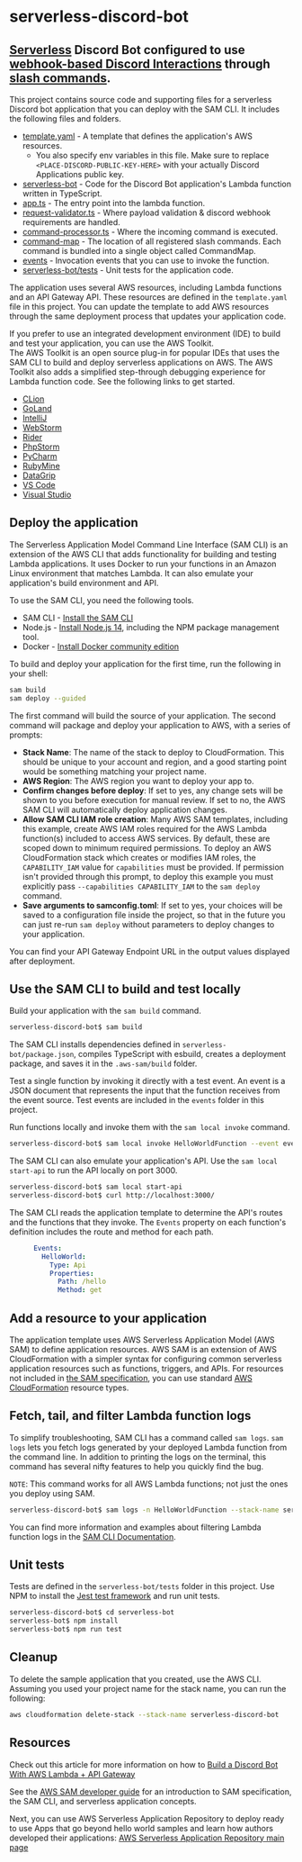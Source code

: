 # serverless-discord-bot
[Serverless](https://hackernoon.com/what-is-serverless-architecture-what-are-its-pros-and-cons-cc4b804022e9) Discord Bot configured to use [webhook-based Discord Interactions](https://discord.com/developers/docs/interactions/receiving-and-responding#receiving-an-interaction) through [slash commands](https://discord.com/developers/docs/interactions/application-commands#slash-commands).
---------------------------------------------------------------------------------------------------

This project contains source code and supporting files for a serverless Discord bot application that you can deploy with the SAM CLI. It includes the following files and folders.

- [template.yaml](https://github.com/nneonneom/serverless-discord-bot/blob/main/template.yaml) - A template that defines the application's AWS resources.
  - You also specify env variables in this file. Make sure to replace `<PLACE-DISCORD-PUBLIC-KEY-HERE>` with your actually Discord Applications public key. 
- [serverless-bot](https://github.com/nneonneom/serverless-discord-bot/tree/main/serverless-bot) - Code for the Discord Bot application's Lambda function written in TypeScript.
- [app.ts](https://github.com/nneonneom/serverless-discord-bot/blob/main/serverless-bot/app.ts) - The entry point into the lambda function.
- [request-validator.ts](https://github.com/nneonneom/serverless-discord-bot/blob/main/serverless-bot/src/request-validator/request-validator.ts) - Where payload validation & discord webhook requirements are handled.
- [command-processor.ts](https://github.com/nneonneom/serverless-discord-bot/blob/main/serverless-bot/src/commands/services/command-processor.ts) - Where the incoming command is executed.
- [command-map](https://github.com/nneonneom/serverless-discord-bot/tree/main/serverless-bot/src/commands/command-map) - The location of all registered slash commands. Each command is bundled into a single object called CommandMap.
- [events](https://github.com/nneonneom/serverless-discord-bot/tree/main/events) - Invocation events that you can use to invoke the function.
- [serverless-bot/tests](https://github.com/nneonneom/serverless-discord-bot/tree/main/serverless-bot/tests/unit) - Unit tests for the application code. 




The application uses several AWS resources, including Lambda functions and an API Gateway API. These resources are defined in the `template.yaml` file in this project. You can update the template to add AWS resources through the same deployment process that updates your application code.

If you prefer to use an integrated development environment (IDE) to build and test your application, you can use the AWS Toolkit.  
The AWS Toolkit is an open source plug-in for popular IDEs that uses the SAM CLI to build and deploy serverless applications on AWS. The AWS Toolkit also adds a simplified step-through debugging experience for Lambda function code. See the following links to get started.

* [CLion](https://docs.aws.amazon.com/toolkit-for-jetbrains/latest/userguide/welcome.html)
* [GoLand](https://docs.aws.amazon.com/toolkit-for-jetbrains/latest/userguide/welcome.html)
* [IntelliJ](https://docs.aws.amazon.com/toolkit-for-jetbrains/latest/userguide/welcome.html)
* [WebStorm](https://docs.aws.amazon.com/toolkit-for-jetbrains/latest/userguide/welcome.html)
* [Rider](https://docs.aws.amazon.com/toolkit-for-jetbrains/latest/userguide/welcome.html)
* [PhpStorm](https://docs.aws.amazon.com/toolkit-for-jetbrains/latest/userguide/welcome.html)
* [PyCharm](https://docs.aws.amazon.com/toolkit-for-jetbrains/latest/userguide/welcome.html)
* [RubyMine](https://docs.aws.amazon.com/toolkit-for-jetbrains/latest/userguide/welcome.html)
* [DataGrip](https://docs.aws.amazon.com/toolkit-for-jetbrains/latest/userguide/welcome.html)
* [VS Code](https://docs.aws.amazon.com/toolkit-for-vscode/latest/userguide/welcome.html)
* [Visual Studio](https://docs.aws.amazon.com/toolkit-for-visual-studio/latest/user-guide/welcome.html)

## Deploy the application

The Serverless Application Model Command Line Interface (SAM CLI) is an extension of the AWS CLI that adds functionality for building and testing Lambda applications. It uses Docker to run your functions in an Amazon Linux environment that matches Lambda. It can also emulate your application's build environment and API.

To use the SAM CLI, you need the following tools.

* SAM CLI - [Install the SAM CLI](https://docs.aws.amazon.com/serverless-application-model/latest/developerguide/serverless-sam-cli-install.html)
* Node.js - [Install Node.js 14](https://nodejs.org/en/), including the NPM package management tool.
* Docker - [Install Docker community edition](https://hub.docker.com/search/?type=edition&offering=community)

To build and deploy your application for the first time, run the following in your shell:

```bash
sam build
sam deploy --guided
```

The first command will build the source of your application. The second command will package and deploy your application to AWS, with a series of prompts:

* **Stack Name**: The name of the stack to deploy to CloudFormation. This should be unique to your account and region, and a good starting point would be something matching your project name.
* **AWS Region**: The AWS region you want to deploy your app to.
* **Confirm changes before deploy**: If set to yes, any change sets will be shown to you before execution for manual review. If set to no, the AWS SAM CLI will automatically deploy application changes.
* **Allow SAM CLI IAM role creation**: Many AWS SAM templates, including this example, create AWS IAM roles required for the AWS Lambda function(s) included to access AWS services. By default, these are scoped down to minimum required permissions. To deploy an AWS CloudFormation stack which creates or modifies IAM roles, the `CAPABILITY_IAM` value for `capabilities` must be provided. If permission isn't provided through this prompt, to deploy this example you must explicitly pass `--capabilities CAPABILITY_IAM` to the `sam deploy` command.
* **Save arguments to samconfig.toml**: If set to yes, your choices will be saved to a configuration file inside the project, so that in the future you can just re-run `sam deploy` without parameters to deploy changes to your application.

You can find your API Gateway Endpoint URL in the output values displayed after deployment.

## Use the SAM CLI to build and test locally

Build your application with the `sam build` command.

```bash
serverless-discord-bot$ sam build
```

The SAM CLI installs dependencies defined in `serverless-bot/package.json`, compiles TypeScript with esbuild, creates a deployment package, and saves it in the `.aws-sam/build` folder.

Test a single function by invoking it directly with a test event. An event is a JSON document that represents the input that the function receives from the event source. Test events are included in the `events` folder in this project.

Run functions locally and invoke them with the `sam local invoke` command.

```bash
serverless-discord-bot$ sam local invoke HelloWorldFunction --event events/event.json
```

The SAM CLI can also emulate your application's API. Use the `sam local start-api` to run the API locally on port 3000.

```bash
serverless-discord-bot$ sam local start-api
serverless-discord-bot$ curl http://localhost:3000/
```

The SAM CLI reads the application template to determine the API's routes and the functions that they invoke. The `Events` property on each function's definition includes the route and method for each path.

```yaml
      Events:
        HelloWorld:
          Type: Api
          Properties:
            Path: /hello
            Method: get
```

## Add a resource to your application
The application template uses AWS Serverless Application Model (AWS SAM) to define application resources. AWS SAM is an extension of AWS CloudFormation with a simpler syntax for configuring common serverless application resources such as functions, triggers, and APIs. For resources not included in [the SAM specification](https://github.com/awslabs/serverless-application-model/blob/master/versions/2016-10-31.md), you can use standard [AWS CloudFormation](https://docs.aws.amazon.com/AWSCloudFormation/latest/UserGuide/aws-template-resource-type-ref.html) resource types.

## Fetch, tail, and filter Lambda function logs

To simplify troubleshooting, SAM CLI has a command called `sam logs`. `sam logs` lets you fetch logs generated by your deployed Lambda function from the command line. In addition to printing the logs on the terminal, this command has several nifty features to help you quickly find the bug.

`NOTE`: This command works for all AWS Lambda functions; not just the ones you deploy using SAM.

```bash
serverless-discord-bot$ sam logs -n HelloWorldFunction --stack-name serverless-discord-bot --tail
```

You can find more information and examples about filtering Lambda function logs in the [SAM CLI Documentation](https://docs.aws.amazon.com/serverless-application-model/latest/developerguide/serverless-sam-cli-logging.html).

## Unit tests

Tests are defined in the `serverless-bot/tests` folder in this project. Use NPM to install the [Jest test framework](https://jestjs.io/) and run unit tests.

```bash
serverless-discord-bot$ cd serverless-bot
serverless-bot$ npm install
serverless-bot$ npm run test
```

## Cleanup

To delete the sample application that you created, use the AWS CLI. Assuming you used your project name for the stack name, you can run the following:

```bash
aws cloudformation delete-stack --stack-name serverless-discord-bot
```

## Resources

Check out this article for more information on how to [Build a Discord Bot With AWS Lambda + API Gateway](https://betterprogramming.pub/build-a-discord-bot-with-aws-lambda-api-gateway-cc1cff750292)

See the [AWS SAM developer guide](https://docs.aws.amazon.com/serverless-application-model/latest/developerguide/what-is-sam.html) for an introduction to SAM specification, the SAM CLI, and serverless application concepts.

Next, you can use AWS Serverless Application Repository to deploy ready to use Apps that go beyond hello world samples and learn how authors developed their applications: [AWS Serverless Application Repository main page](https://aws.amazon.com/serverless/serverlessrepo/)
